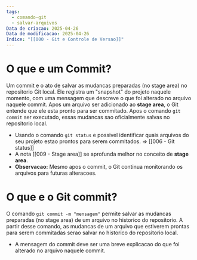 ```yaml
---
tags:
  - comando-git
  - salvar-arquivos
Data de criacao: 2025-04-26
Data de modificacao: 2025-04-26
Indice: "[[000 - Git e Controle de Versao]]"
---
```


# O que e um Commit?
Um commit e o ato de salvar as mudancas preparadas (no stage area) no repositorio Git local. Ele registra um "snapshot" do projeto naquele momento, com uma mensagem que descreve o que foi alterado no arquivo naquele commit.
Apos um arquivo ser adicionado ao **stage area**, o Git entende que ele esta pronto para ser commitado. Apos o comando `git commit` ser executado, essas mudancas sao oficialmente salvas no repositorio local.
- Usando o comando `git status` e possivel identificar quais arquivos do seu projeto estao prontos para serem commitados. => [[006 - Git status]]
- A nota [[009 - Stage area]] se aprofunda melhor no conceito de **stage area**.
- **Observacao:** Mesmo apos o commit, o Git continua monitorando os arquivos para futuras alteracoes.

# O que e o Git commit?
O comando `git commit -m "mensagem"` permite salvar as mudancas preparadas (no stage area) de um arquivo no historico do repositorio.
A partir desse comando, as mudancas de um arquivo que estiverem prontas para serem commitadas serao salvar no historico do repositorio local.
- A mensagem do commit deve ser uma breve explicacao do que foi alterado no arquivo naquele commit.
